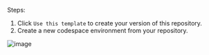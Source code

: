 Steps:
1. Click `Use this template` to create your version of this repository.
2. Create a new codespace environment from your repository.

![image](https://github.com/polyulabs/codespace_template/assets/218137/3ae1d713-f490-411a-9a7a-f3409af3c4ec)
